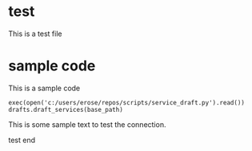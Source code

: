 # test
This is a test file

# sample code
This is a sample code

```{bash}
exec(open('c:/users/erose/repos/scripts/service_draft.py').read())
drafts.draft_services(base_path)
```

This is some sample text to test the connection.

test end